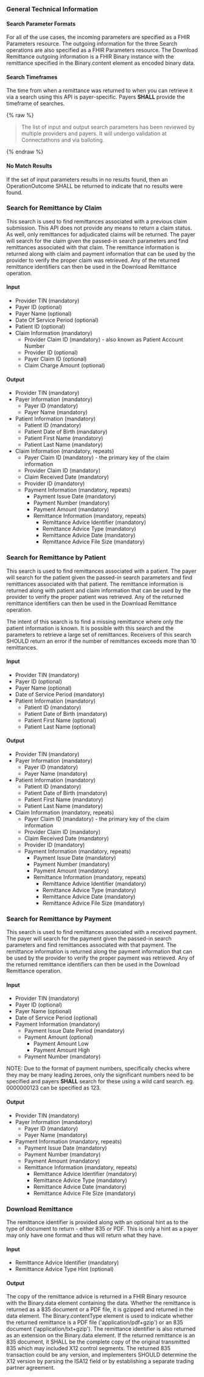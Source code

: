 ### General Technical Information

#### Search Parameter Formats
For all of the use cases, the incoming parameters are specified as a FHIR Parameters resource.  The outgoing information for the three Search operations are also specified as a FHIR Parameters resource.  The Download Remittance outgoing information is a FHIR Binary instance with the remittance specified in the Binary.content element as encoded binary data.

#### Search Timeframes
The time from when a remittance was returned to when you can retrieve it via a search using this API is payer-specific.  Payers **SHALL** provide the timeframe of searches.

{% raw %}
<blockquote class="stu-note">
<p>
The list of input and output search parameters has been reviewed by multiple providers and payers.  It will undergo validation at Connectathons and via balloting.
</p>
</blockquote>
{% endraw %}

#### No Match Results
If the set of input parameters results in no results found, then an OperationOutcome SHALL be returned to indicate that no results were found.


### Search for Remittance by Claim

This search is used to find remittances associated with a previous claim submission.  This API does not provide any means to return a claim status.  As well, only remittances for adjudicated claims will be returned.  The payer will search for the claim given the passed-in search parameters and find remittances associated with that claim.  The remittance information is returned along with claim and payment information that can be used by the provider to verify the proper claim was retrieved.  Any of the returned remittance identifiers can then be used in the Download Remittance operation.

#### Input
* Provider TIN (mandatory)
* Payer ID (optional)
* Payer Name (optional)
* Date Of Service Period (optional)
* Patient ID (optional)
* Claim Information (mandatory)
  * Provider Claim ID (mandatory) - also known as Patient Account Number
  * Provider ID (optional)
  * Payer Claim ID (optional)
  * Claim Charge Amount (optional)

#### Output
* Provider TIN (mandatory)
* Payer Information (mandatory)
  * Payer ID (mandatory)
  * Payer Name (mandatory)
* Patient Information (mandatory)
  * Patient ID (mandatory)
  * Patient Date of Birth (mandatory)
  * Patient First Name (mandatory)
  * Patient Last Name (mandatory)
* Claim Information (mandatory, repeats)
  * Payer Claim ID (mandatory) - the primary key of the claim information
  * Provider Claim ID (mandatory)
  * Claim Received Date (mandatory)
  * Provider ID (mandatory)
  * Payment Information (mandatory, repeats)
    * Payment Issue Date (mandatory)
    * Payment Number (mandatory)
    * Payment Amount (mandatory)
    * Remittance Information (mandatory, repeats)
      * Remittance Advice Identifier (mandatory)
      * Remittance Advice Type (mandatory)
      * Remittance Advice Date (mandatory)
      * Remittance Advice File Size (mandatory)


### Search for Remittance by Patient

This search is used to find remittances associated with a patient.  The payer will search for the patient given the passed-in search parameters and find remittances associated with that patient.  The remittance information is returned along with patient and claim information that can be used by the provider to verify the proper patient was retrieved.  Any of the returned remittance identifiers can then be used in the Download Remittance operation.

<div class="warning">
	The intent of this search is to find a missing remittance where only the patient information is known.  It is possible with this search and the parameters to retrieve a large set of remittances.  Receivers of this search SHOULD return an error if the number of remittances exceeds more than 10 remittances.
</div>


#### Input
* Provider TIN (mandatory)
* Payer ID (optional)
* Payer Name (optional)
* Date of Service Period (mandatory)
* Patient Information (mandatory)
  * Patient ID (mandatory)
  * Patient Date of Birth (mandatory)
  * Patient First Name (optional)
  * Patient Last Name (optional)

#### Output
* Provider TIN (mandatory)
* Payer Information (mandatory)
  * Payer ID (mandatory)
  * Payer Name (mandatory)
* Patient Information (mandatory)
  * Patient ID (mandatory)
  * Patient Date of Birth (mandatory)
  * Patient First Name (mandatory)
  * Patient Last Name (mandatory)
* Claim Information (mandatory, repeats)
  * Payer Claim ID (mandatory) - the primary key of the claim information
  * Provider Claim ID (mandatory)
  * Claim Received Date (mandatory)
  * Provider ID (mandatory)
  * Payment Information (mandatory, repeats)
    * Payment Issue Date (mandatory)
    * Payment Number (mandatory)
    * Payment Amount (mandatory)
    * Remittance Information (mandatory, repeats)
      * Remittance Advice Identifier (mandatory)
      * Remittance Advice Type (mandatory)
      * Remittance Advice Date (mandatory)
      * Remittance Advice File Size (mandatory)

### Search for Remittance by Payment

This search is used to find remittances associated with a received payment.  The payer will search for the payment given the passed-in search parameters and find remittances associated with that payment.  The remittance information is returned along the payment information that can be used by the provider to verify the proper payment was retrieved.  Any of the returned remittance identifiers can then be used in the Download Remittance operation.

#### Input
* Provider TIN (mandatory)
* Payer ID (optional)
* Payer Name (optional)
* Date of Service Period (optional)
* Payment Information (mandatory)
  * Payment Issue Date Period (mandatory)
  * Payment Amount (optional)
    * Payment Amount Low
    * Payment Amount High
  * Payment Number (mandatory)

NOTE: Due to the format of payment numbers, specifically checks where they may be many leading zeroes, only the significant numbers need to be specified and payers **SHALL** search for these using a wild card search.  eg. 0000000123 can be specified as 123.

#### Output
* Provider TIN (mandatory)
* Payer Information (mandatory)
  * Payer ID (mandatory)
  * Payer Name (mandatory)
* Payment Information (mandatory, repeats)
  * Payment Issue Date (mandatory)
  * Payment Number (mandatory)
  * Payment Amount (mandatory)
  * Remittance Information (mandatory, repeats)
    * Remittance Advice Identifier (mandatory)
    * Remittance Advice Type (mandatory)
    * Remittance Advice Date (mandatory)
    * Remittance Advice File Size (mandatory)

### Download Remittance
The remittance identifier is provided along with an optional hint as to the type of document to return - either 835 or PDF.  This is only a hint as a payer may only have one format and thus will return what they have.

#### Input
* Remittance Advice Identifier (mandatory)
* Remittance Advice Type Hint (optional)

#### Output
The copy of the remittance advice is returned in a FHIR Binary resource with the Binary.data element containing the data.  Whether the remittance is returned as a 835 document or a PDF file, it is gzipped and returned in the data element.  The Binary.contentType element is used to indicate whether the returned remittance is a PDF file ('application/pdf+gzip') or an 835 document ('application/txt+gzip').  The remittance identifier is also returned as an extension on the Binary.data element.  If the returned remittance is an 835 document, it SHALL be the complete copy of the original transmitted 835 which may included X12 control segments.  The returned 835 transaction could be any version, and implementers SHOULD determine the X12 version by parsing the ISA12 field or by establishing a separate trading partner agreement.